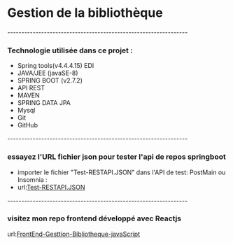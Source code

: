 <h1>Gestion de la bibliothèque</h1>
----------------------------------------------------------------
    <h3>Technologie utilisée dans ce projet :</h3>
        <ul>
           <li>Spring tools(v4.4.4.15) EDI</li>
           <li>JAVA/JEE (javaSE-8)</li>
           <li>SPRING BOOT (v2.7.2)</li>
           <li>API REST</li>
           <li>MAVEN</li>
           <li>SPRING DATA JPA</li>
           <li>Mysql </li>
           <li>Git</li>
           <li>GitHub</li>
        </ul>
----------------------------------------------------------------
    <h3>essayez l'URL fichier json pour tester l'api de repos springboot</h3> 
    <ul>
      <li>importer le fichier "Test-RESTAPI.JSON" dans l'API de test: PostMain ou Insomnia   :</li>
        <li>url:<a href="Test-RESTAPI.json">Test-RESTAPI.JSON</a></li>
    </ul>
----------------------------------------------------------------    
    <h3>visitez mon repo frontend développé avec Reactjs</h3>
    url:<a href="https://github.com/youssefmat/FrontEnd-Gesttion-Bibliotheque-javaScript">FrontEnd-Gesttion-Bibliotheque-javaScript</a> 
      
